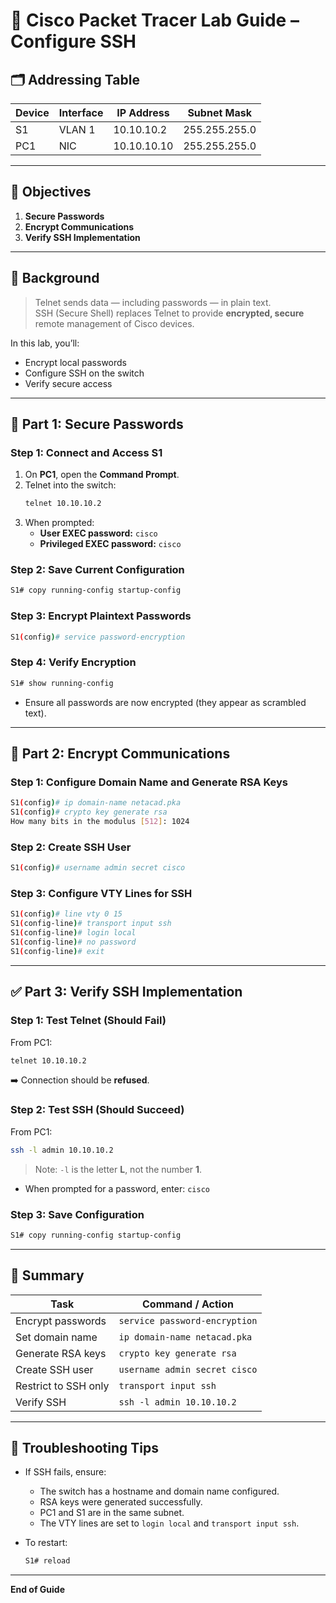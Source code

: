 # 🧠 Cisco Packet Tracer Lab Guide – Configure SSH

## 🗂️ Addressing Table

| Device | Interface | IP Address   | Subnet Mask     |
|---------|------------|--------------|-----------------|
| S1      | VLAN 1     | 10.10.10.2   | 255.255.255.0   |
| PC1     | NIC        | 10.10.10.10  | 255.255.255.0   |

---

## 🎯 Objectives

1. **Secure Passwords**
2. **Encrypt Communications**
3. **Verify SSH Implementation**

---

## 🔎 Background

> Telnet sends data — including passwords — in plain text.  
> SSH (Secure Shell) replaces Telnet to provide **encrypted, secure** remote management of Cisco devices.

In this lab, you’ll:
- Encrypt local passwords
- Configure SSH on the switch
- Verify secure access

---

## 🧩 Part 1: Secure Passwords

### Step 1: Connect and Access S1
1. On **PC1**, open the **Command Prompt**.
2. Telnet into the switch:
   ```bash
   telnet 10.10.10.2
   ```
3. When prompted:
   - **User EXEC password:** `cisco`
   - **Privileged EXEC password:** `cisco`

### Step 2: Save Current Configuration
```bash
S1# copy running-config startup-config
```

### Step 3: Encrypt Plaintext Passwords
```bash
S1(config)# service password-encryption
```

### Step 4: Verify Encryption
```bash
S1# show running-config
```
- Ensure all passwords are now encrypted (they appear as scrambled text).

---

## 🔐 Part 2: Encrypt Communications

### Step 1: Configure Domain Name and Generate RSA Keys
```bash
S1(config)# ip domain-name netacad.pka
S1(config)# crypto key generate rsa
How many bits in the modulus [512]: 1024
```

### Step 2: Create SSH User
```bash
S1(config)# username admin secret cisco
```

### Step 3: Configure VTY Lines for SSH
```bash
S1(config)# line vty 0 15
S1(config-line)# transport input ssh
S1(config-line)# login local
S1(config-line)# no password
S1(config-line)# exit
```

---

## ✅ Part 3: Verify SSH Implementation

### Step 1: Test Telnet (Should Fail)
From PC1:
```bash
telnet 10.10.10.2
```
➡️ Connection should be **refused**.

### Step 2: Test SSH (Should Succeed)
From PC1:
```bash
ssh -l admin 10.10.10.2
```
> Note: `-l` is the letter **L**, not the number **1**.

- When prompted for a password, enter: `cisco`

### Step 3: Save Configuration
```bash
S1# copy running-config startup-config
```

---

## 🧾 Summary

| Task | Command / Action |
|------|------------------|
| Encrypt passwords | `service password-encryption` |
| Set domain name | `ip domain-name netacad.pka` |
| Generate RSA keys | `crypto key generate rsa` |
| Create SSH user | `username admin secret cisco` |
| Restrict to SSH only | `transport input ssh` |
| Verify SSH | `ssh -l admin 10.10.10.2` |

---

## 🧰 Troubleshooting Tips

- If SSH fails, ensure:
  - The switch has a hostname and domain name configured.
  - RSA keys were generated successfully.
  - PC1 and S1 are in the same subnet.
  - The VTY lines are set to `login local` and `transport input ssh`.

- To restart:
  ```bash
  S1# reload
  ```

---

**End of Guide**
